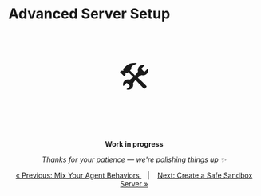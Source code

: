 #  Advanced Server Setup


<p align="center" style="font-size: 64px;">🛠️</p>
<p align="center">
  <strong>Work in progress</strong>
</p>
<p align="center">
  <em>Thanks for your patience — we're polishing things up ✨</em>
</p>



<!-- Write this page at the **Aurora update:**
- Security
- Relay
- IDs.
- servers on linux, macos, windows -->

<p align="center">
  <a href="merge.md">&laquo; Previous: Mix Your Agent Behaviors </a> &nbsp;&nbsp;&nbsp;|&nbsp;&nbsp;&nbsp; <a href="sandbox.md">Next: Create a Safe Sandbox Server &raquo;</a>
</p>